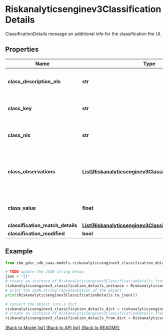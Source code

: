 # Riskanalyticsenginev3ClassificationDetails

ClassificationDetails message an additional info for the classification the UI.

## Properties

Name | Type | Description | Notes
------------ | ------------- | ------------- | -------------
**class_description_nls** | **str** | Class description for UI with translation. | [optional] 
**class_key** | **str** | Key of the classification found for this risk. | [optional] 
**class_nls** | **str** | Key of the classification found for this risk. | [optional] 
**class_observations** | [**List[Riskanalyticsenginev3ClassificationObservation]**](Riskanalyticsenginev3ClassificationObservation.md) | Classification Observation array of observations that were found for this classification. | [optional] 
**class_value** | **float** | Value of the classification found for this risk. | [optional] 
**classification_match_details** | [**List[Riskanalyticsenginev3ClassificationMatchDetails]**](Riskanalyticsenginev3ClassificationMatchDetails.md) |  | [optional] 
**classification_modified** | **bool** |  | [optional] 

## Example

```python
from ibm_gdsc_sdk_saas.models.riskanalyticsenginev3_classification_details import Riskanalyticsenginev3ClassificationDetails

# TODO update the JSON string below
json = "{}"
# create an instance of Riskanalyticsenginev3ClassificationDetails from a JSON string
riskanalyticsenginev3_classification_details_instance = Riskanalyticsenginev3ClassificationDetails.from_json(json)
# print the JSON string representation of the object
print(Riskanalyticsenginev3ClassificationDetails.to_json())

# convert the object into a dict
riskanalyticsenginev3_classification_details_dict = riskanalyticsenginev3_classification_details_instance.to_dict()
# create an instance of Riskanalyticsenginev3ClassificationDetails from a dict
riskanalyticsenginev3_classification_details_from_dict = Riskanalyticsenginev3ClassificationDetails.from_dict(riskanalyticsenginev3_classification_details_dict)
```
[[Back to Model list]](../README.md#documentation-for-models) [[Back to API list]](../README.md#documentation-for-api-endpoints) [[Back to README]](../README.md)


